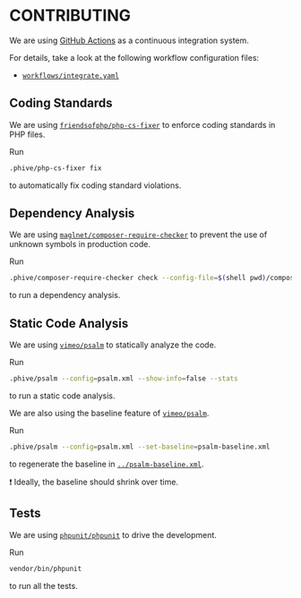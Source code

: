 # CONTRIBUTING

We are using [GitHub Actions](https://github.com/features/actions) as a continuous integration system.

For details, take a look at the following workflow configuration files:

- [`workflows/integrate.yaml`](workflows/integrate.yaml)

## Coding Standards

We are using [`friendsofphp/php-cs-fixer`](https://github.com/FriendsOfPHP/PHP-CS-Fixer) to enforce coding standards in PHP files.

Run

```sh
.phive/php-cs-fixer fix
```

to automatically fix coding standard violations.

## Dependency Analysis

We are using [`maglnet/composer-require-checker`](https://github.com/maglnet/ComposerRequireChecker) to prevent the use of unknown symbols in production code.

Run

```sh
.phive/composer-require-checker check --config-file=$(shell pwd)/composer-require-checker.json
```

to run a dependency analysis.

## Static Code Analysis

We are using [`vimeo/psalm`](https://github.com/vimeo/psalm) to statically analyze the code.

Run

```sh
.phive/psalm --config=psalm.xml --show-info=false --stats
```

to run a static code analysis.

We are also using the baseline feature of [`vimeo/psalm`](https://psalm.dev/docs/running_psalm/dealing_with_code_issues/#using-a-baseline-file).

Run

```sh
.phive/psalm --config=psalm.xml --set-baseline=psalm-baseline.xml
```

to regenerate the baseline in [`../psalm-baseline.xml`](../psalm-baseline.xml).

:exclamation: Ideally, the baseline should shrink over time.

## Tests

We are using [`phpunit/phpunit`](https://github.com/sebastianbergmann/phpunit) to drive the development.

Run

```sh
vendor/bin/phpunit
```

to run all the tests.
